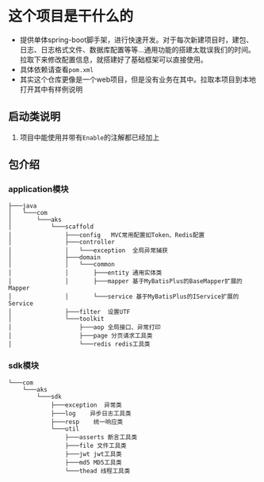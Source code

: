 #  这个项目是干什么的
- 提供单体spring-boot脚手架，进行快速开发。对于每次新建项目时，建包、日志、日志格式文件、数据库配置等等...通用功能的搭建太耽误我们的时间。 拉取下来修改配置信息，就搭建好了基础框架可以直接使用。
- 具体依赖请查看`pom.xml`
- 其实这个仓库更像是一个web项目，但是没有业务在其中。拉取本项目到本地打开其中有样例说明

## 启动类说明

1. 项目中能使用并带有`Enable`的注解都已经加上

## 包介绍

### application模块
```text
├───java
│   └───com
│       └───aks
│           └───scaffold
│               ├───config   MVC常用配置如Token、Redis配置
│               ├───controller
│               │   └───exception  全局异常捕获
│               ├───domain
│               │   └───common
│               │       ├───entity 通用实体类
│               │       ├───mapper 基于MyBatisPlus的BaseMapper扩展的Mapper
│               │       └───service 基于MyBatisPlus的IService扩展的Service
│               ├───filter  设置UTF
│               └───toolkit  
│                   ├───aop 全局接口、异常打印
│                   ├───page 分页请求工具类
│                   └───redis redis工具类
```
### sdk模块
```text
└───com
    └───aks
        └───sdk
            ├───exception  异常类
            ├───log    异步日志工具类
            ├───resp    统一响应类
            └───util 
                ├───asserts 断言工具类
                ├───file 文件工具类
                ├───jwt jwt工具类
                ├───md5 MD5工具类
                └───thead 线程工具类
```
